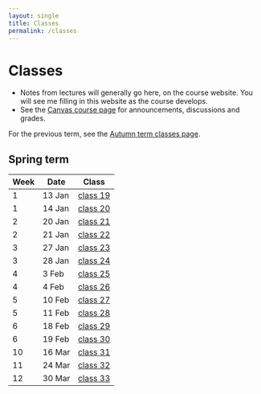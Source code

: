 ```yaml
---
layout: single
title: Classes
permalink: /classes
---
```


# Classes

* Notes from lectures will generally go here, on the course website.
  You will see me filling in this website as the course develops.
* See the [Canvas course page](https://canvas.bham.ac.uk/courses/40505) for
  announcements, discussions and grades.

For the previous term, see the [Autumn term classes page](classes/autumn_term).

## Spring term

| Week | Date       | Class                        |
| ---- | ---------- | ---------------------------- |
| 1    |  13 Jan    | [class 19](classes/class_19) |
| 1    |  14 Jan    | [class 20](classes/class_20) |
| 2    |  20 Jan    | [class 21](classes/class_21) |
| 2    |  21 Jan    | [class 22](classes/class_22) |
| 3    |  27 Jan    | [class 23](classes/class_23) |
| 3    |  28 Jan    | [class 24](classes/class_24) |
| 4    |  3 Feb     | [class 25](classes/class_25) |
| 4    |  4 Feb     | [class 26](classes/class_26) |
| 5    |  10 Feb    | [class 27](classes/class_27) |
| 5    |  11 Feb    | [class 28](classes/class_28) |
| 6    |  18 Feb    | [class 29](classes/class_29) |
| 6    |  19 Feb    | [class 30](classes/class_30) |
| 10   |  16 Mar    | [class 31](classes/class_31) |
| 11   |  24 Mar    | [class 32](classes/class_32) |
| 12   |  30 Mar    | [class 33](classes/class_33) |
